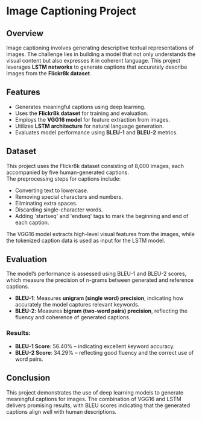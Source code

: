 # Image Captioning Project

## Overview
Image captioning involves generating descriptive textual representations of images. The challenge lies in building a model that not only understands the visual content but also expresses it in coherent language. This project leverages **LSTM networks** to generate captions that accurately describe images from the **Flickr8k dataset**.

## Features
- Generates meaningful captions using deep learning.
- Uses the **Flickr8k dataset** for training and evaluation.
- Employs the **VGG16 model** for feature extraction from images.
- Utilizes **LSTM architecture** for natural language generation.
- Evaluates model performance using **BLEU-1** and **BLEU-2** metrics.

## Dataset
This project uses the Flickr8k dataset consisting of 8,000 images, each accompanied by five human-generated captions.  
The preprocessing steps for captions include:  
- Converting text to lowercase.
- Removing special characters and numbers.
- Eliminating extra spaces.
- Discarding single-character words.
- Adding 'startseq' and 'endseq' tags to mark the beginning and end of each caption.  

The VGG16 model extracts high-level visual features from the images, while the tokenized caption data is used as input for the LSTM model.

## Evaluation
The model’s performance is assessed using BLEU-1 and BLEU-2 scores, which measure the precision of n-grams between generated and reference captions.  
- **BLEU-1**: Measures **unigram (single word) precision**, indicating how accurately the model captures relevant keywords.  
- **BLEU-2**: Measures **bigram (two-word pairs) precision**, reflecting the fluency and coherence of generated captions.

### Results:
- **BLEU-1 Score**: 56.40% – indicating excellent keyword accuracy.  
- **BLEU-2 Score**: 34.29% – reflecting good fluency and the correct use of word pairs.  

## Conclusion
This project demonstrates the use of deep learning models to generate meaningful captions for images. The combination of VGG16 and LSTM delivers promising results, with BLEU scores indicating that the generated captions align well with human descriptions.
